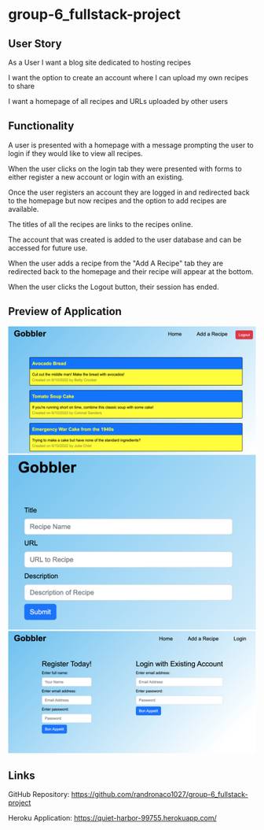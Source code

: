 # group-6_fullstack-project

## User Story
As a User I want a blog site dedicated to hosting recipes

I want the option to create an account where I can upload my own recipes to share

I want a homepage of all recipes and URLs uploaded by other users

## Functionality

A user is presented with a homepage with a message prompting the user to login if they would like to view all recipes.

When the user clicks on the login tab they were presented with forms to either register a new account or login with an existing. 

Once the user registers an account they are logged in and redirected back to the homepage but now recipes and the option to add recipes are available.

The titles of all the recipes are links to the recipes online.

The account that was created is added to the user database and can be accessed for future use.

When the user adds a recipe from the "Add A Recipe" tab they are redirected back to the homepage and their recipe will appear at the bottom.

When the user clicks the Logout button, their session has ended.

## Preview of Application

![main page](./public/images/mainpage.png)
![add a recipe](./public/images/addrecipe.png)
![login](./public/images/login.png)

## Links

GitHub Repository: https://github.com/randronaco1027/group-6_fullstack-project

Heroku Application: https://quiet-harbor-99755.herokuapp.com/